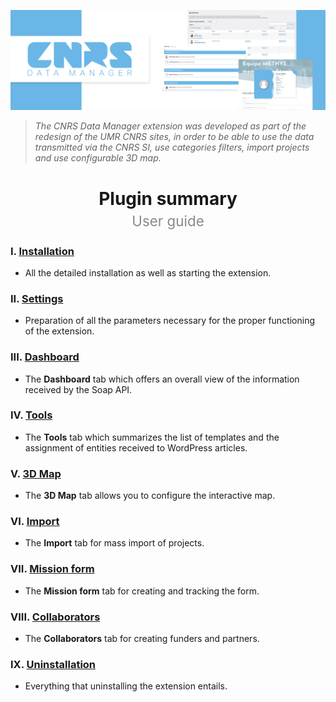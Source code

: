 ![CNRS Data Manager banner](/documentation/attachments/banner.jpg?raw=true)

> *The CNRS Data Manager extension was developed as part of the redesign of the UMR CNRS sites, in order to be able to use the data transmitted via the CNRS SI, use categories filters, import projects and use configurable 3D map.*

<h1 align="center">Plugin summary<br><span style="font-weight: normal;font-size: 0.8em;opacity: 0.5;">User guide</span></h1>

### I. [Installation](/documentation/EN/02%20-%20Installation.md)
 - All the detailed installation as well as starting the extension.

### II. [Settings](/documentation/EN/03%20-%20Settings.md)
 - Preparation of all the parameters necessary for the proper functioning of the extension.

### III. [Dashboard](/documentation/EN/04%20-%20Dashboard.md)
 - The **Dashboard** tab which offers an overall view of the information received by the Soap API.

### IV. [Tools](/documentation/EN/05%20-%20Tools.md)
 - The **Tools** tab which summarizes the list of templates and the assignment of entities received to WordPress articles.

### V. [3D Map](/documentation/EN/06%20-%203D%20Map.md)
 - The **3D Map** tab allows you to configure the interactive map.

### VI. [Import](/documentation/EN/07%20-%20Import.md)
 - The **Import** tab for mass import of projects.

### VII. [Mission form](/documentation/EN/08%20-%20Mission%20form.md)
 - The **Mission form** tab for creating and tracking the form.

### VIII. [Collaborators](/documentation/EN/09%20-%20Collaborators.md)
 - The **Collaborators** tab for creating funders and partners.

### IX. [Uninstallation](/documentation/EN/10%20-%20Uninstallation.md)
 - Everything that uninstalling the extension entails.
